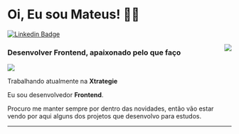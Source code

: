 # Oi, Eu sou Mateus! :wave::smiley:

[![Linkedin Badge](https://img.shields.io/badge/-LinkedIn-blue?style=flat-square&logo=Linkedin&logoColor=white&link=https://www.linkedin.com/in/mateusousas/)](https://www.linkedin.com/in/mateusousas/)


<img align='right' src="https://github-readme-stats.vercel.app/api?username=mateuso12&show_icons=true&title_color=783c00&text_color=af552e&icon_color=783c00&bg_color=f8efd4&cache_seconds=2300">

### Desenvolver Frontend, apaixonado pelo que faço

<img src="https://img.shields.io/static/v1?label=Overview&message=mateuso12&color=f8efd4&style=for-the-badge&logo=GitHub">

<p>

Trabalhando atualmente na **Xtrategie**<br/>

Eu sou desenvolvedor **Frontend**.
  
Procuro me manter sempre por dentro das novidades, então vão estar vendo por aqui alguns dos projetos que desenvolvo para estudos.


</p>
<hr>
